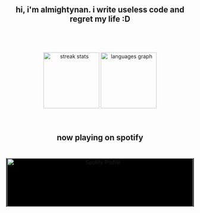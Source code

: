 <br></br>
<h2 align="center">hi, i'm almightynan. i write useless code and regret my life :D<br></br></h2>
<br></br>

<div align="center">
  <img src="https://github-readme-streak-stats.herokuapp.com/?user=almightynan&theme=dark" height="150" alt="streak stats" />
  <img src="https://github-readme-stats.vercel.app/api/top-langs?username=almightynan&locale=en&layout=compact&card_width=320&langs_count=7&theme=dark" height="150" alt="languages graph" />
</div>
<br><br>
<h2 align="center">now playing on spotify<br></br></h2>

<div align="center" style="background-color: black;">


<img src="https://spotify-github-profile.kittinanx.com/api/view?uid=knik70glitv30ikle6x0cyqpc&cover_image=true&theme=natemoo-re&show_offline=true&background_color=000000&interchange=true&bar_color=3f1d67&bar_color_cover=false" height="130" width=500 alt="Spotify Profile" /> 
</div>


<br></br>

